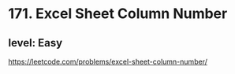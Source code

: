# 171. Excel Sheet Column Number
## level: Easy

https://leetcode.com/problems/excel-sheet-column-number/
